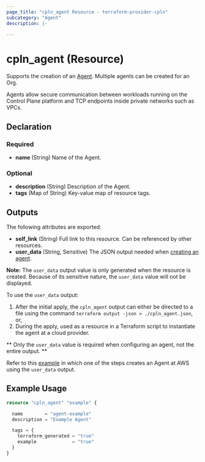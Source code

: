 ```yaml
---
page_title: "cpln_agent Resource - terraform-provider-cpln"
subcategory: "Agent"
description: |-
  
---
```


# cpln_agent (Resource)

Supports the creation of an [Agent](https://docs.controlplane.com/reference/agent). Multiple agents can be created for an Org. 

Agents allow secure communication between workloads running on the Control Plane platform and TCP endpoints inside private networks such as VPCs.

## Declaration

### Required

- **name** (String) Name of the Agent.

### Optional

- **description** (String) Description of the Agent.
- **tags** (Map of String) Key-value map of resource tags.


## Outputs

The following attributes are exported:

- **self_link** (String) Full link to this resource. Can be referenced by other resources. 
- **user_data** (String, Sensitive) The JSON output needed when [creating an agent](https://docs.controlplane.com/guides/agent).

**Note:** The `user_data` output value is only generated when the resource is created. Because of its sensitive nature, the `user_data` value will not be displayed. 

To use the `user_data` output:

1. After the initial apply, the `cpln_agent` output can either be directed to a file using the command `terraform output -json > ./cpln_agent.json`, or, 
2. During the apply, used as a resource in a Terraform script to instantiate the agent at a cloud provider. 

** Only the `user_data` value is required when configuring an agent, not the entire output. **

Refer to this [example](https://github.com/controlplane-com/examples/blob/main/terraform/poc/example-postgres/main.tf) in which 
one of the steps creates an Agent at AWS using the `user_data` output.


## Example Usage

```terraform
resource "cpln_agent" "example" {

  name        = "agent-example"
  description = "Example Agent"

  tags = {
    terraform_generated = "true"
    example             = "true"
  }
}
```
  